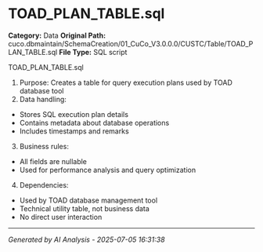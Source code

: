 # TOAD_PLAN_TABLE.sql

**Category:** Data
**Original Path:** cuco.dbmaintain/SchemaCreation/01_CuCo_V3.0.0.0/CUSTC/Table/TOAD_PLAN_TABLE.sql
**File Type:** SQL script

TOAD_PLAN_TABLE.sql
1. Purpose: Creates a table for query execution plans used by TOAD database tool
2. Data handling:
- Stores SQL execution plan details
- Contains metadata about database operations
- Includes timestamps and remarks
3. Business rules:
- All fields are nullable
- Used for performance analysis and query optimization
4. Dependencies:
- Used by TOAD database management tool
- Technical utility table, not business data
- No direct user interaction

---
*Generated by AI Analysis - 2025-07-05 16:31:38*
